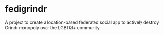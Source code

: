 # fedigrindr
A project to create a location-based federated social app to actively destroy Grindr monopoly over the LGBTQI+ community
